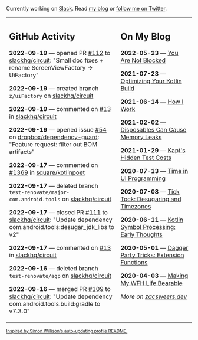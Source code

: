 Currently working on [Slack](https://slack.com/). Read [my blog](https://zacsweers.dev/) or [follow me on Twitter](https://twitter.com/ZacSweers).

<table><tr><td valign="top" width="60%">

## GitHub Activity
<!-- githubActivity starts -->
**2022-09-19** — opened PR [#112](https://github.com/slackhq/circuit/pull/112) to [slackhq/circuit](https://github.com/slackhq/circuit): "Small doc fixes + rename ScreenViewFactory -> UiFactory"

**2022-09-19** — created branch `z/uiFactory` on [slackhq/circuit](https://github.com/slackhq/circuit)

**2022-09-19** — commented on [#13](https://github.com/slackhq/circuit/issues/13#issuecomment-1250580457) in [slackhq/circuit](https://github.com/slackhq/circuit)

**2022-09-19** — opened issue [#54](https://github.com/dropbox/dependency-guard/issues/54) on [dropbox/dependency-guard](https://github.com/dropbox/dependency-guard): "Feature request: filter out BOM artifacts"

**2022-09-17** — commented on [#1369](https://github.com/square/kotlinpoet/issues/1369#issuecomment-1250110831) in [square/kotlinpoet](https://github.com/square/kotlinpoet)

**2022-09-17** — deleted branch `test-renovate/major-com.android.tools` on [slackhq/circuit](https://github.com/slackhq/circuit)

**2022-09-17** — closed PR [#111](https://github.com/slackhq/circuit/pull/111) to [slackhq/circuit](https://github.com/slackhq/circuit): "Update dependency com.android.tools:desugar_jdk_libs to v2"

**2022-09-17** — commented on [#13](https://github.com/slackhq/circuit/issues/13#issuecomment-1249996944) in [slackhq/circuit](https://github.com/slackhq/circuit)

**2022-09-16** — deleted branch `test-renovate/agp` on [slackhq/circuit](https://github.com/slackhq/circuit)

**2022-09-16** — merged PR [#109](https://github.com/slackhq/circuit/pull/109) to [slackhq/circuit](https://github.com/slackhq/circuit): "Update dependency com.android.tools.build:gradle to v7.3.0"
<!-- githubActivity ends -->
</td><td valign="top" width="40%">

## On My Blog
<!-- blog starts -->
**2022-05-23** — [You Are Not Blocked](https://www.zacsweers.dev/you-are-not-blocked/)

**2021-07-23** — [Optimizing Your Kotlin Build](https://www.zacsweers.dev/optimizing-your-kotlin-build/)

**2021-06-14** — [How I Work](https://www.zacsweers.dev/how-i-work/)

**2021-02-02** — [Disposables Can Cause Memory Leaks](https://www.zacsweers.dev/disposables-can-cause-memory-leaks/)

**2021-01-29** — [Kapt's Hidden Test Costs](https://www.zacsweers.dev/kapts-hidden-test-costs/)

**2020-07-13** — [Time in UI Programming](https://www.zacsweers.dev/time-in-ui/)

**2020-07-08** — [Tick Tock: Desugaring and Timezones](https://www.zacsweers.dev/ticktock-desugaring-timezones/)

**2020-06-11** — [Kotlin Symbol Processing: Early Thoughts](https://www.zacsweers.dev/kotlin-symbol-processor-early-thoughts/)

**2020-05-01** — [Dagger Party Tricks: Extension Functions](https://www.zacsweers.dev/dagger-party-tricks-extension-functions/)

**2020-04-03** — [Making My WFH Life Bearable](https://www.zacsweers.dev/making-wfh-life-bearable/)
<!-- blog ends -->
_More on [zacsweers.dev](https://zacsweers.dev/)_
</td></tr></table>

<sub><a href="https://simonwillison.net/2020/Jul/10/self-updating-profile-readme/">Inspired by Simon Willison's auto-updating profile README.</a></sub>